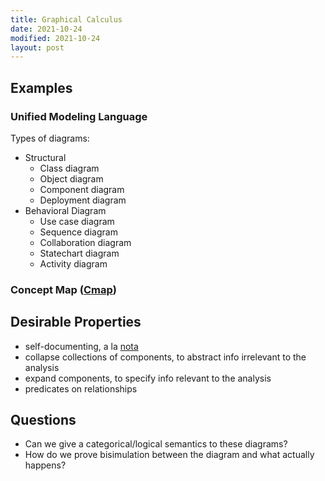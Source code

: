 ```yaml
---
title: Graphical Calculus
date: 2021-10-24
modified: 2021-10-24
layout: post
---
```


## Examples

### Unified Modeling Language

Types of diagrams:

- Structural
    - Class diagram
    - Object diagram
    - Component diagram
    - Deployment diagram
- Behavioral Diagram
    - Use case diagram
    - Sequence diagram
    - Collaboration diagram
    - Statechart diagram
    - Activity diagram

### Concept Map ([Cmap](https://cmap.ihmc.us/))



## Desirable Properties

- self-documenting, a la [nota](https://willcrichton.net/nota/)
- collapse collections of components, to abstract info irrelevant to the analysis
- expand components, to specify info relevant to the analysis
- predicates on relationships

## Questions

- Can we give a categorical/logical semantics to these diagrams?
- How do we prove bisimulation between the diagram and what actually happens?
